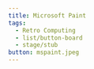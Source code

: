 ```yaml
---
title: Microsoft Paint
tags:
  - Retro Computing
  - list/button-board
  - stage/stub
button: mspaint.jpeg
---
```

